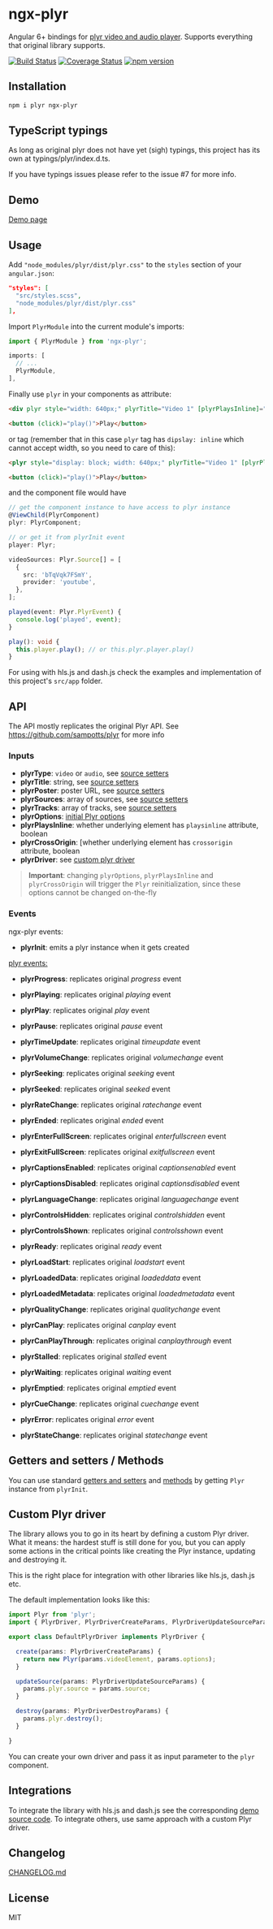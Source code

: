 # ngx-plyr

Angular 6+ bindings for [plyr video and audio player](https://github.com/sampotts/plyr). Supports everything that original library supports.

[![Build Status](https://img.shields.io/travis/smnbbrv/ngx-plyr/master.svg)](https://travis-ci.org/smnbbrv/ngx-plyr)
[![Coverage Status](https://img.shields.io/coveralls/github/smnbbrv/ngx-plyr/master.svg)](https://coveralls.io/github/smnbbrv/ngx-plyr?branch=master)
[![npm version](https://badge.fury.io/js/ngx-plyr.svg)](https://badge.fury.io/js/ngx-plyr)

## Installation

```sh
npm i plyr ngx-plyr
```

## TypeScript typings

As long as original plyr does not have yet (sigh) typings, this project has its own at typings/plyr/index.d.ts.

If you have typings issues please refer to the issue #7 for more info.

## Demo

[Demo page](https://smnbbrv.github.io/ngx-plyr/)

## Usage

Add `"node_modules/plyr/dist/plyr.css"` to the `styles` section of your `angular.json`:

```json
"styles": [
  "src/styles.scss",
  "node_modules/plyr/dist/plyr.css"
],
```

Import `PlyrModule` into the current module's imports:

```ts
import { PlyrModule } from 'ngx-plyr';

imports: [
  // ...
  PlyrModule,
],
```

Finally use `plyr` in your components as attribute:

```html
<div plyr style="width: 640px;" plyrTitle="Video 1" [plyrPlaysInline]="true" [plyrSources]="videoSources" (plyrInit)="player = $event" (plyrPlay)="played($event)"></div>

<button (click)="play()">Play</button>
```

or tag (remember that in this case `plyr` tag has `dipslay: inline` which cannot accept width, so you need to care of this):

```html
<plyr style="display: block; width: 640px;" plyrTitle="Video 1" [plyrPlaysInline]="true" [plyrSources]="videoSources" (plyrInit)="player = $event" (plyrPlay)="played($event)"></plyr>

<button (click)="play()">Play</button>
```

and the component file would have

```ts
// get the component instance to have access to plyr instance
@ViewChild(PlyrComponent)
plyr: PlyrComponent;

// or get it from plyrInit event
player: Plyr;

videoSources: Plyr.Source[] = [
  {
    src: 'bTqVqk7FSmY',
    provider: 'youtube',
  },
];

played(event: Plyr.PlyrEvent) {
  console.log('played', event);
}

play(): void {
  this.player.play(); // or this.plyr.player.play()
}
```

For using with hls.js and dash.js check the examples and implementation of this project's `src/app` folder.

## API

The API mostly replicates the original Plyr API. See https://github.com/sampotts/plyr for more info

### Inputs

* **plyrType**: `video` or `audio`, see [source setters](https://github.com/sampotts/plyr#the-source-setter)
* **plyrTitle**: string, see [source setters](https://github.com/sampotts/plyr#the-source-setter)
* **plyrPoster**: poster URL, see [source setters](https://github.com/sampotts/plyr#the-source-setter)
* **plyrSources**: array of sources, see [source setters](https://github.com/sampotts/plyr#the-source-setter)
* **plyrTracks**: array of tracks, see [source setters](https://github.com/sampotts/plyr#the-source-setter)
* **plyrOptions**: [initial Plyr options](https://github.com/sampotts/plyr#options)
* **plyrPlaysInline**: whether underlying element has `playsinline` attribute, boolean
* **plyrCrossOrigin**: [whether underlying element has `crossorigin` attribute, boolean
* **plyrDriver**: see [custom plyr driver](#custom-plyr-driver)

> **Important**: changing `plyrOptions`, `plyrPlaysInline` and `plyrCrossOrigin` will trigger the `Plyr` reinitialization, since these options cannot be changed on-the-fly

### Events

ngx-plyr events:

* **plyrInit**: emits a plyr instance when it gets created

[plyr events:](https://github.com/sampotts/plyr#events)

* **plyrProgress**: replicates original *progress* event
* **plyrPlaying**: replicates original *playing* event
* **plyrPlay**: replicates original *play* event
* **plyrPause**: replicates original *pause* event
* **plyrTimeUpdate**: replicates original *timeupdate* event
* **plyrVolumeChange**: replicates original *volumechange* event
* **plyrSeeking**: replicates original *seeking* event
* **plyrSeeked**: replicates original *seeked* event
* **plyrRateChange**: replicates original *ratechange* event
* **plyrEnded**: replicates original *ended* event
* **plyrEnterFullScreen**: replicates original *enterfullscreen* event
* **plyrExitFullScreen**: replicates original *exitfullscreen* event
* **plyrCaptionsEnabled**: replicates original *captionsenabled* event
* **plyrCaptionsDisabled**: replicates original *captionsdisabled* event
* **plyrLanguageChange**: replicates original *languagechange* event
* **plyrControlsHidden**: replicates original *controlshidden* event
* **plyrControlsShown**: replicates original *controlsshown* event
* **plyrReady**: replicates original *ready* event

* **plyrLoadStart**: replicates original *loadstart* event
* **plyrLoadedData**: replicates original *loadeddata* event
* **plyrLoadedMetadata**: replicates original *loadedmetadata* event
* **plyrQualityChange**: replicates original *qualitychange* event
* **plyrCanPlay**: replicates original *canplay* event
* **plyrCanPlayThrough**: replicates original *canplaythrough* event
* **plyrStalled**: replicates original *stalled* event
* **plyrWaiting**: replicates original *waiting* event
* **plyrEmptied**: replicates original *emptied* event
* **plyrCueChange**: replicates original *cuechange* event
* **plyrError**: replicates original *error* event

* **plyrStateChange**: replicates original *statechange* event

## Getters and setters / Methods

You can use standard [getters and setters](https://github.com/sampotts/plyr#getters-and-setters) and [methods](https://github.com/sampotts/plyr#methods) by getting `Plyr` instance from `plyrInit`.

## Custom Plyr driver

The library allows you to go in its heart by defining a custom Plyr driver. What it means: the hardest stuff is still done for you, but you can apply some actions in the critical points like creating the Plyr instance, updating and destroying it.

This is the right place for integration with other libraries like hls.js, dash.js etc.

The default implementation looks like this:

```ts
import Plyr from 'plyr';
import { PlyrDriver, PlyrDriverCreateParams, PlyrDriverUpdateSourceParams, PlyrDriverDestroyParams } from './plyr-driver';

export class DefaultPlyrDriver implements PlyrDriver {

  create(params: PlyrDriverCreateParams) {
    return new Plyr(params.videoElement, params.options);
  }

  updateSource(params: PlyrDriverUpdateSourceParams) {
    params.plyr.source = params.source;
  }

  destroy(params: PlyrDriverDestroyParams) {
    params.plyr.destroy();
  }

}
```

You can create your own driver and pass it as input parameter to the `plyr` component.

## Integrations

To integrate the library with hls.js and dash.js see the corresponding [demo source code](https://github.com/smnbbrv/ngx-plyr/tree/master/src/app). To integrate others, use same approach with a custom Plyr driver.

## Changelog

[CHANGELOG.md](CHANGELOG.md)

## License

MIT
